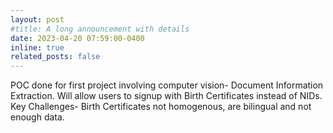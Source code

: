```yaml
---
layout: post
#title: A long announcement with details
date: 2023-04-20 07:59:00-0400
inline: true
related_posts: false
---
```


POC done for first project involving computer vision- Document Information Extraction. Will allow users to signup with Birth Certificates instead of NIDs. Key Challenges- Birth Certificates not homogenous, are bilingual and not enough data.
